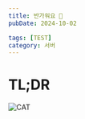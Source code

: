 ```yaml
---
title: 반가워요 👋
pubDate: 2024-10-02

tags: [TEST]
category: 서버
---
```


# TL;DR

![CAT](/posts/cat.webp)
